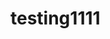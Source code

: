 # testing1111

<!-- test -->

<!-- test2 -->

<!-- test3 -->

<!-- test4 -->

<!-- test5 -->

<!-- test6 -->